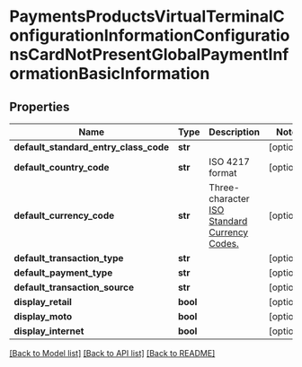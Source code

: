 # PaymentsProductsVirtualTerminalConfigurationInformationConfigurationsCardNotPresentGlobalPaymentInformationBasicInformation

## Properties
Name | Type | Description | Notes
------------ | ------------- | ------------- | -------------
**default_standard_entry_class_code** | **str** |  | [optional] 
**default_country_code** | **str** | ISO 4217 format | [optional] 
**default_currency_code** | **str** | Three-character [ISO Standard Currency Codes.](http://apps.cybersource.com/library/documentation/sbc/quickref/currencies.pdf) | [optional] 
**default_transaction_type** | **str** |  | [optional] 
**default_payment_type** | **str** |  | [optional] 
**default_transaction_source** | **str** |  | [optional] 
**display_retail** | **bool** |  | [optional] 
**display_moto** | **bool** |  | [optional] 
**display_internet** | **bool** |  | [optional] 

[[Back to Model list]](../README.md#documentation-for-models) [[Back to API list]](../README.md#documentation-for-api-endpoints) [[Back to README]](../README.md)


